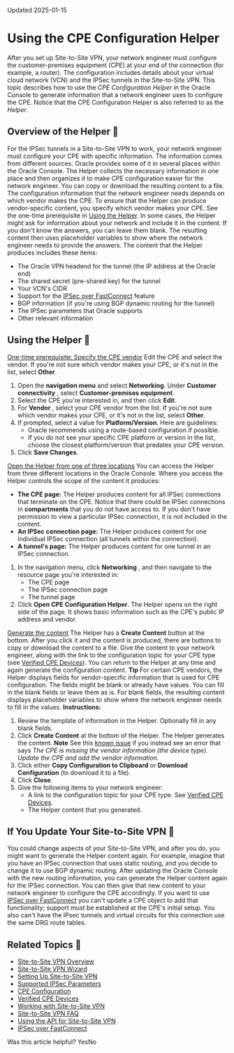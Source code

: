 Updated 2025-01-15
# Using the CPE Configuration Helper
After you set up Site-to-Site VPN, your network engineer must configure the customer-premises equipment (CPE) at your end of the connection (for example, a router). The configuration includes details about your virtual cloud network (VCN) and the IPSec tunnels in the Site-to-Site VPN. This topic describes how to use the _CPE Configuration Helper_ in the Oracle Console to generate information that a network engineer uses to configure the CPE. Notice that the CPE Configuration Helper is also referred to as the _Helper_.
## Overview of the Helper 🔗 
For the IPSec tunnels in a Site-to-Site VPN to work, your network engineer must configure your CPE with specific information. The information comes from different sources. Oracle provides some of it in several places within the Oracle Console. The Helper collects the necessary information in one place and then organizes it to make CPE configuration easier for the network engineer. You can copy or download the resulting content to a file. 
The configuration information that the network engineer needs depends on which vendor makes the CPE. To ensure that the Helper can produce vendor-specific content, you specify which vendor makes your CPE. See the one-time prerequisite in [Using the Helper](https://docs.oracle.com/en-us/iaas/Content/Network/Tasks/CPEconfigurationhelper.htm#Using).
In some cases, the Helper might ask for information about your network and include it in the content. If you don't know the answers, you can leave them blank. The resulting content then uses placeholder variables to show where the network engineer needs to provide the answers.
The content that the Helper produces includes these items:
  * The Oracle VPN headend for the tunnel (the IP address at the Oracle end) 
  * The shared secret (pre-shared key) for the tunnel
  * Your VCN's CIDR
  * Support for the [IPSec over FastConnect](https://docs.oracle.com/en-us/iaas/Content/Network/Concepts/fastconnectsecurity.htm#ipsec) feature
  * BGP information (if you're using BGP dynamic routing for the tunnel)
  * The IPSec parameters that Oracle supports
  * Other relevant information


## Using the Helper 🔗 
[One-time prerequisite: Specify the CPE vendor](https://docs.oracle.com/en-us/iaas/Content/Network/Tasks/CPEconfigurationhelper.htm)
Edit the CPE and select the vendor. If you're not sure which vendor makes your CPE, or it's not in the list, select **Other**.
  1. Open the **navigation menu** and select **Networking**. Under **Customer connectivity** , select **Customer-premises equipment**.
  2. Select the CPE you're interested in, and then click **Edit**.
  3. For **Vendor** , select your CPE vendor from the list. If you're not sure which vendor makes your CPE, or it's not in the list, select **Other**.
  4. If prompted, select a value for **Platform/Version**. Here are guidelines:
     * Oracle recommends using a route-based configuration if possible.
     * If you do not see your specific CPE platform or version in the list, choose the closest platform/version that predates your CPE version.
  5. Click **Save Changes**. 


[Open the Helper from one of three locations](https://docs.oracle.com/en-us/iaas/Content/Network/Tasks/CPEconfigurationhelper.htm)
You can access the Helper from three different locations in the Oracle Console. Where you access the Helper controls the scope of the content it produces:
  * **The CPE page:** The Helper produces content for all IPSec connections that terminate on the CPE. Notice that there could be IPSec connections in **compartments** that you do not have access to. If you don't have permission to view a particular IPSec connection, it is not included in the content.
  * **An IPSec connection page:** The Helper produces content for one individual IPSec connection (all tunnels within the connection).
  * **A tunnel's page:** The Helper produces content for one tunnel in an IPSec connection.


  1. In the navigation menu, click ****Networking**** , and then navigate to the resource page you're interested in:
     * The CPE page
     * The IPSec connection page
     * The tunnel page
  2. Click **Open CPE Configuration Helper**.
The Helper opens on the right side of the page.
It shows basic information such as the CPE's public IP address and vendor.


[Generate the content](https://docs.oracle.com/en-us/iaas/Content/Network/Tasks/CPEconfigurationhelper.htm)
The Helper has a **Create Content** button at the bottom. After you click it and the content is produced, there are buttons to copy or download the content to a file. Give the content to your network engineer, along with the link to the configuration topic for your CPE type (see [Verified CPE Devices](https://docs.oracle.com/en-us/iaas/Content/Network/Reference/CPElist.htm#Verified_CPE_Devices)). You can return to the Helper at any time and again generate the configuration content.
**Tip** For certain CPE vendors, the Helper displays fields for vendor-specific information that is used for CPE configuration. The fields might be blank or already have values. You can fill in the blank fields or leave them as is. For blank fields, the resulting content displays placeholder variables to show where the network engineer needs to fill in the values.
**Instructions:**
  1. Review the template of information in the Helper. Optionally fill in any blank fields.
  2. Click **Create Content** at the bottom of the Helper.
The Helper generates the content.
**Note** See this [known issue](https://docs.oracle.com/en-us/iaas/Content/Network/Reference/known_issues_for_networking.htm#cpe-config-vendor) if you instead see an error that says _The CPE is missing the vendor information (the device type). Update the CPE and add the vendor information._
  3. Click either **Copy Configuration to Clipboard** or **Download Configuration** (to download it to a file).
  4. Click **Close**.
  5. Give the following items to your network engineer:
     * A link to the configuration topic for your CPE type. See [Verified CPE Devices](https://docs.oracle.com/en-us/iaas/Content/Network/Reference/CPElist.htm#Verified_CPE_Devices).
     * The Helper content that you generated.


## If You Update Your Site-to-Site VPN 🔗 
You could change aspects of your Site-to-Site VPN, and after you do, you might want to generate the Helper content again. For example, imagine that you have an IPSec connection that uses static routing, and you decide to change it to use BGP dynamic routing. After updating the Oracle Console with the new routing information, you can generate the Helper content again for the IPSec connection. You can then give that new content to your network engineer to configure the CPE accordingly.
If you want to use [IPSec over FastConnect](https://docs.oracle.com/en-us/iaas/Content/Network/Concepts/fastconnectsecurity.htm#ipsec) you can't update a CPE object to add that functionality; support must be established at the CPE's initial setup. You also can't have the IPsec tunnels and virtual circuits for this connection use the same DRG route tables.
## Related Topics 🔗 
  * [Site-to-Site VPN Overview](https://docs.oracle.com/en-us/iaas/Content/Network/Tasks/overviewIPsec.htm#top)
  * [Site-to-Site VPN Wizard](https://docs.oracle.com/en-us/iaas/Content/Network/Tasks/quickstartIPsec.htm#VPN_Connect_Quickstart)
  * [Setting Up Site-to-Site VPN](https://docs.oracle.com/en-us/iaas/Content/Network/Tasks/settingupIPsec.htm#Setting_Up_VPN)
  * [Supported IPSec Parameters](https://docs.oracle.com/en-us/iaas/Content/Network/Reference/supportedIPsecparams.htm#Supported_IPSec_Parameters)
  * [CPE Configuration](https://docs.oracle.com/en-us/iaas/Content/Network/Tasks/configuringCPE.htm#CPE_Configuration)
  * [Verified CPE Devices](https://docs.oracle.com/en-us/iaas/Content/Network/Reference/CPElist.htm#Verified_CPE_Devices)
  * [Working with Site-to-Site VPN](https://docs.oracle.com/en-us/iaas/Content/Network/Tasks/workingwithIPsec.htm#Working_with_VPN_Connect)
  * [Site-to-Site VPN FAQ](https://www.oracle.com/cloud/networking/site-to-site-vpn/faq/)
  * [Using the API for Site-to-Site VPN](https://docs.oracle.com/en-us/iaas/Content/Network/Tasks/workingwithIPsec.htm#Using_the_API_for_VPN_Connect)
  * [IPSec over FastConnect](https://docs.oracle.com/en-us/iaas/Content/Network/Concepts/fastconnectsecurity.htm#ipsec)


Was this article helpful?
YesNo

